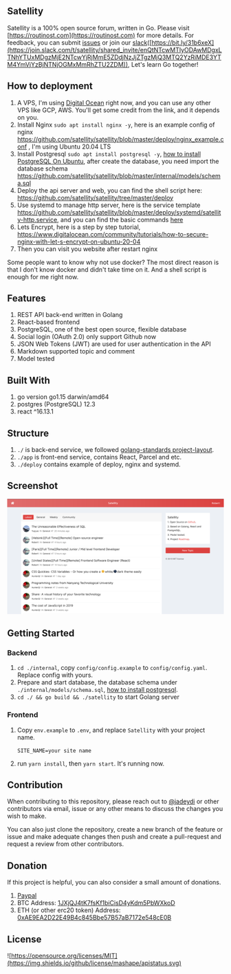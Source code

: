## Satellity

Satellity is a 100% open source forum, written in Go. Please visit [https://routinost.com](https://routinost.com) for more details. For feedback, you can submit [issues](https://github.com/satellity/satellity/issues) or join our [slack](https://join.slack.com/t/satellity/shared_invite/enQtNTcwMTIyODAwMDgxLTNhYTUxMDgzMjE2NTcwYjRjMmE5ZDdjNzJjZTgzMjQ3MTQ2YzRiMDE3YTM4YmVjYzBjNTNjOGMxMmRhZTU2ZDM)([https://bit.ly/31b6xeX](https://join.slack.com/t/satellity/shared_invite/enQtNTcwMTIyODAwMDgxLTNhYTUxMDgzMjE2NTcwYjRjMmE5ZDdjNzJjZTgzMjQ3MTQ2YzRiMDE3YTM4YmVjYzBjNTNjOGMxMmRhZTU2ZDM)), Let's learn Go together!


## How to deployment

1. A VPS, I'm using [Digital Ocean](https://m.do.co/c/f911b101f6ac) right now, and you can use any other VPS like GCP, AWS. You'll get some credit from the link, and it depends on you.
2. Install Nginx `sudo apt install nginx -y`, here is an example config of nginx https://github.com/satellity/satellity/blob/master/deploy/nginx_example.conf , I'm using Ubuntu 20.04 LTS
3. Install Postgresql `sudo apt install postgresql -y`, [how to install PostgreSQL On Ubuntu](https://www.digitalocean.com/community/tutorials/how-to-install-postgresql-on-ubuntu-20-04-quickstart), after create the database, you need import the database schema https://github.com/satellity/satellity/blob/master/internal/models/schema.sql
4. Deploy the api server and web, you can find the shell script here: https://github.com/satellity/satellity/tree/master/deploy
5. Use systemd to manage http server, here is the service template https://github.com/satellity/satellity/blob/master/deploy/systemd/satellity-http.service, and you can find the basic commands [here](https://wiki.archlinux.org/index.php/systemd)
6. Lets Encrypt, here is a step by step tutorial, https://www.digitalocean.com/community/tutorials/how-to-secure-nginx-with-let-s-encrypt-on-ubuntu-20-04
7. Then you can visit you website after restart nginx

Some people want to know why not use docker? The most direct reason is that I don't know docker and didn't take time on it. And a shell script is enough for me right now.


## Features

1. REST API back-end written in Golang
2. React-based frontend
3. PostgreSQL, one of the best open source, flexible database 
4. Social login (OAuth 2.0) only support Github now
5. JSON Web Tokens (JWT) are used for user authentication in the API
6. Markdown supported topic and comment
7. Model tested


## Built With

1. go version go1.15 darwin/amd64
2. postgres (PostgreSQL) 12.3
3. react ^16.13.1

## Structure

1. `./` is back-end service, we followed [golang-standards project-layout](https://github.com/golang-standards/project-layout).
2. `./app` is front-end service, contains React, Parcel and etc.
2. `./deploy` contains example of deploy, nginx and systemd.

## Screenshot

![Satellity](/screenshots/aspect.png "Hello Satellity")

## Getting Started

### Backend

1. `cd ./internal`, copy `config/config.example` to `config/config.yaml`. Replace config with yours.
2. Prepare and start database, the database schema under `./internal/models/schema.sql`, [how to install postgresql](https://www.digitalocean.com/community/tutorials/how-to-install-and-use-postgresql-on-ubuntu-18-04).
3. `cd ./ && go build && ./satellity` to start Golang server

### Frontend

1. Copy `env.example` to `.env`, and replace `Satellity` with your project name.
   
    ```
    SITE_NAME=your site name
    ```
2. run `yarn install`, then `yarn start`. It's running now.

## Contribution

When contributing to this repository, please reach out to [@jadeydi](https://github.com/jadeydi) or other contributors via email, issue or any other means to discuss the changes you wish to make.

You can also just clone the repository, create a new branch of the feature or issue and make adequate changes then push and create a pull-request and request a review from other contributors.

## Donation
If this project is helpful, you can also consider a small amount of donations.

1. [Paypal](https://www.paypal.me/jadeydi/5usd)
2. BTC Address: [1JXjQJ4tK7fsKf1biCisD4yKdm5PbWXkoD](https://imgur.com/a/TEtvQZ4)
3. ETH (or other erc20 token) Address: [0xAE9EA2D22E49B4c845Bbe57B57aB7172e548cE0B](https://imgur.com/a/hxM8YeF)

## License

![https://opensource.org/licenses/MIT](https://img.shields.io/github/license/mashape/apistatus.svg)
